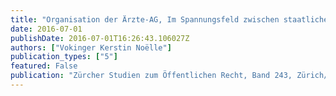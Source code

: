 ```yaml
---
title: "Organisation der Ärzte-AG, Im Spannungsfeld zwischen staatlicher Regulierung und ärztlicher Selbstregulierung, Analyse de lege lata und Lösungsvorschläge de lege ferenda"
date: 2016-07-01
publishDate: 2016-07-01T16:26:43.106027Z
authors: ["Vokinger Kerstin Noëlle"] 
publication_types: ["5"]
featured: False
publication: "Zürcher Studien zum Öffentlichen Recht, Band 243, Zürich/Basel/Genf 2016"
---
```

